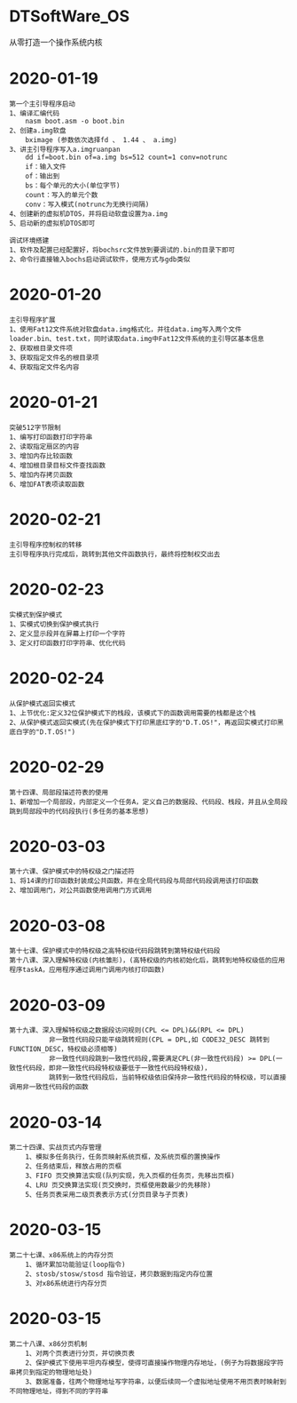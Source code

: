 # DTSoftWare_OS
从零打造一个操作系统内核

# 2020-01-19
	第一个主引导程序启动
	1、编译汇编代码
		nasm boot.asm -o boot.bin
	2、创建a.img软盘
		bximage (参数依次选择fd 、 1.44 、 a.img)
	3、讲主引导程序写入a.imgruanpan
		dd if=boot.bin of=a.img bs=512 count=1 conv=notrunc
		if：输入文件
		of：输出到
		bs：每个单元的大小(单位字节)
		count：写入的单元个数
		conv：写入模式(notrunc为无换行间隔)
	4、创建新的虚拟机DTOS，并将启动软盘设置为a.img
	5、启动新的虚拟机DTOS即可
	
	调试环境搭建
	1、软件及配置已经配置好，将bochsrc文件放到要调试的.bin的目录下即可
	2、命令行直接输入bochs启动调试软件，使用方式与gdb类似

# 2020-01-20
	主引导程序扩展
	1、使用Fat12文件系统对软盘data.img格式化，并往data.img写入两个文件 loader.bin、test.txt，同时读取data.img中Fat12文件系统的主引导区基本信息
	2、获取根目录文件项
	3、获取指定文件名的根目录项
	4、获取指定文件名内容
	
# 2020-01-21
	突破512字节限制
	1、编写打印函数打印字符串
	2、读取指定扇区的内容
	3、增加内存比较函数
	4、增加根目录目标文件查找函数
	5、增加内存拷贝函数
	6、增加FAT表项读取函数

# 2020-02-21
	主引导程序控制权的转移
	主引导程序执行完成后，跳转到其他文件函数执行，最终将控制权交出去

# 2020-02-23
	实模式到保护模式
	1、实模式切换到保护模式执行
	2、定义显示段并在屏幕上打印一个字符
	3、定义打印函数打印字符串、优化代码

# 2020-02-24
	从保护模式返回实模式
	1、上节优化:定义32位保护模式下的栈段，该模式下的函数调用需要的栈都是这个栈
	2、从保护模式返回实模式(先在保护模式下打印黑底红字的"D.T.OS!"，再返回实模式打印黑底白字的"D.T.OS!")
	
# 2020-02-29
	第十四课、局部段描述符表的使用
	1、新增加一个局部段，内部定义一个任务A，定义自己的数据段、代码段、栈段，并且从全局段跳到局部段中的代码段执行(多任务的基本思想)
	
# 2020-03-03
	第十六课、保护模式中的特权级之门描述符
	1、将14课的打印函数封装成公共函数，并在全局代码段与局部代码段调用该打印函数
	2、增加调用门，对公共函数使用调用门方式调用

# 2020-03-08
	第十七课、保护模式中的特权级之高特权级代码段跳转到第特权级代码段
	第十八课、深入理解特权级(内核雏形)，(高特权级的内核初始化后，跳转到地特权级低的应用程序taskA，应用程序通过调用门调用内核打印函数)
	
# 2020-03-09
	第十九课、深入理解特权级之数据段访问规则(CPL <= DPL)&&(RPL <= DPL)
			  非一致性代码段只能平级跳转规则(CPL = DPL,如 CODE32_DESC 跳转到FUNCTION_DESC，特权级必须相等)
			  非一致性代码段跳到一致性代码段,需要满足CPL(非一致性代码段) >= DPL(一致性代码段，即非一致性代码段特权级要低于一致性代码段特权级)，
			  跳转到一致性代码段后，当前特权级依旧保持非一致性代码段的特权级，可以直接调用非一致性代码段的函数
			  
# 2020-03-14
	第二十四课、实战页式内存管理
		1、模拟多任务执行，任务页映射系统页框，及系统页框的置换操作
		2、任务结束后，释放占用的页框
		3、FIFO 页交换算法实现(队列实现，先入页框的任务页，先移出页框)
		4、LRU 页交换算法实现(页交换时，页框使用数最少的先移除)
		5、任务页表采用二级页表表示方式(分页目录与子页表)
		
# 2020-03-15
	第二十七课、x86系统上的内存分页
		1、循环累加功能验证(loop指令)
		2、stosb/stosw/stosd 指令验证，拷贝数据到指定内存位置
		3、对x86系统进行内存分页
		
# 2020-03-15
	第二十八课、x86分页机制
		1、对两个页表进行分页，并切换页表
		2、保护模式下使用平坦内存模型，使得可直接操作物理内存地址，(例子为将数据段字符串拷贝到指定的物理地址处)
		3、数据准备，往两个物理地址写字符串，以便后续同一个虚拟地址使用不用页表时映射到不同物理地址，得到不同的字符串
	
	
	
	